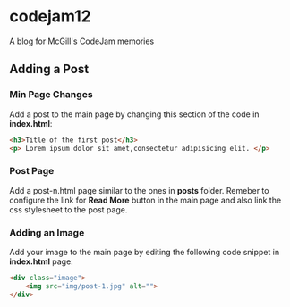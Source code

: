 # codejam12
A blog for McGill's CodeJam memories

## Adding a Post
### Min Page Changes
Add a post to the main page by changing this section of 
the code in **index.html**:
```html
<h3>Title of the first post</h3>
<p> Lorem ipsum dolor sit amet,consectetur adipisicing elit. </p>
```

### Post Page
Add a post-n.html page similar to the ones in **posts** folder. Remeber to configure the link for **Read More** button in the main page and also link the css
stylesheet to the post page.

### Adding an Image
Add your image to the main page by editing the following code snippet in 
**index.html** page:
```html
<div class="image">
    <img src="img/post-1.jpg" alt="">
</div>
```


